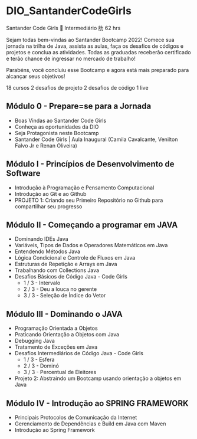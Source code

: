 # DIO_SantanderCodeGirls

Santander Code Girls
 Intermediário
肋 62 hrs

Sejam todas bem-vindas ao Santander Bootcamp 2022! Comece sua jornada na trilha de Java, assista as aulas, faça os desafios de códigos e projetos e conclua as atividades. Todas as graduadas receberão certificado e terão chance de ingressar no mercado de trabalho!

Parabéns, você concluiu esse Bootcamp e agora está mais preparado para alcançar seus objetivos!

18 cursos
2 desafios de projeto
2 desafios de código
1 live

## Módulo 0 - Prepare=se para a Jornada
* Boas Vindas ao Santander Code Girls
* Conheça as oportunidades da DIO
* Seja Protagonista neste Bootcamp
* Santander Code Girls | Aula Inaugural (Camila Cavalcante, Venilton Falvo Jr e Renan Oliveira)

## Módulo I - Princípios de Desenvolvimento de Software
* Introdução à Programação e Pensamento Computacional
* Introdução ao Git e ao Github
* PROJETO 1: Criando seu Primeiro Repositório no Github para compartilhar seu progresso

## Módulo II - Começando a programar em JAVA
* Dominando IDEs Java
* Variáveis, Tipos de Dados e Operadores Matemáticos em Java
* Entendendo Métodos Java
* Lógica Condicional e Controle de Fluxos em Java
* Estruturas de Repetição e Arrays em Java
* Trabalhando com Collections Java
* Desafios Básicos de Código Java - Code Girls
  *   1 / 3 - Intervalo
  *   2 / 3 - Deu a louca no gerente
  *   3 / 3 - Seleção de Índice do Vetor

## Módulo III - Dominando o JAVA
* Programação Orientada a Objetos
* Praticando Orientação a Objetos com Java
* Debugging Java
* Tratamento de Exceções em Java
* Desafios Intermediários de Código Java - Code Girls
  *   1 / 3 - Esfera
  *   2 / 3 - Dominó
  *   3 / 3 - Percentual de Eleitores
* Projeto 2: Abstraindo um Bootcamp usando orientação a objetos em Java

## Módulo IV - Introdução ao SPRING FRAMEWORK
* Principais Protocolos de Comunicação da Internet
* Gerenciamento de Dependências e Build em Java com Maven
* Introdução ao Spring Framework


